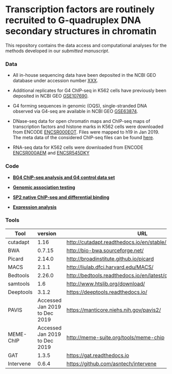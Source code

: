 
# Transcription factors are routinely recruited to G-quadruplex DNA secondary structures in chromatin 

This repository contains the data access and computational analyses for the methods developed in our *submitted manuscript*.

### Data

- All in-house sequencing data have been deposited in the NCBI GEO database under accession number [XXX](). 

- Additional replicates for G4 ChIP-seq in K562 cells have previously been deposited in NCBI GEO [GSE107690](https://www.ncbi.nlm.nih.gov/geo/query/acc.cgi?acc=GSE107690).

- G4 forming sequences in genomic (OQS), single-stranded DNA observed via G4-seq are available in NCBI GEO [GSE63874](https://www.ncbi.nlm.nih.gov/geo/query/acc.cgi?acc=GSE63874).

- DNase-seq data for open chromatin maps and ChIP-seq maps of transcription factors and histone marks in K562 cells were downloaded from ENCODE [ENCSR000EOT](https://www.encodeproject.org/experiments/ENCSR000EOT/). Files were mapped to h19 in Jan 2019. The meta data of the considered ChIP-seq files can be found [here]().

- RNA-seq data for K562 cells were downloaded from ENCODE [ENCSR000AEM](https://www.encodeproject.org/experiments/ENCSR000AEM/) and [ENCSR545DKY](https://www.encodeproject.org/experiments/ENCSR545DKY/)


### Code

- [**BG4 ChIP-seq analysis and G4 control data set**](G4-ChIP-seq.md)

- [**Genomic association testing**](Genomic_association_testing.md)

- [**SP2 native ChIP-seq and differential binding**]()

- [**Expression analysis**]()



### Tools 

|Tool           | version                         | URL                                                           |
| ------------- |:--------------------------------| --------------------------------------------------------------|
| cutadapt      | 1.16                            |http://cutadapt.readthedocs.io/en/stable/installation.html     |
| BWA           | 0.7.15                          |http://bio-bwa.sourceforge.net/                                |
| Picard        | 2.14.0                          |http://broadinstitute.github.io/picard                         |
| MACS          | 2.1.1                           |http://liulab.dfci.harvard.edu/MACS/                           |
| Bedtools      | 2.26.0                          |http://bedtools.readthedocs.io/en/latest/content/overview.html |
| samtools      | 1.6                             |http://www.htslib.org/download/                                |
| Deeptools     | 3.1.2                           |https://deeptools.readthedocs.io/                              |
| PAVIS         | Accessed Jan 2019 to Dec 2019   |https://manticore.niehs.nih.gov/pavis2/                        |
| MEME-ChIP     | Accessed Jan 2019 to Dec 2019   |http://meme-suite.org/tools/meme-chip                          |
| GAT           | 1.3.5                           |https://gat.readthedocs.io                                     |
| Intervene     | 0.6.4                           |https://github.com/asntech/intervene                           |
